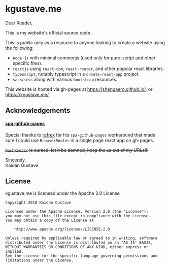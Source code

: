 # kgustave.me

Dear Reader,

This is my website's official source code.

This is public only as a resource to anyone looking to create a website
using the following:

- `node.js` with minimal commonjs (used only for pure-script and other specific files).
- `reactjs` using `react-dom`, `react-router`, and other popular react libraries.
- `typescript`, notably typescript in a `create-react-app` project.
- `sass`/`scss` along with various `bootstrap` resources.

This website is hosted via gh-pages at https://shengaero.github.io/, or https://kgustave.me/

## Acknowledgements

#### [spa-github-pages](https://github.com/rafrex/spa-github-pages)

Special thanks to [rafrex](https://github.com/rafrex/) for his `spa-github-pages`
workaround that made sure I could use `BrowserRouter` in a single page react app
on gh-pages.

~~`HashRouter` is cursed, let it be damned, keep the `#`s out of my URLs!!!~~

Sincerely,<br>
Kaidan Gustave

## License

kgustave.me is licensed under the Apache 2.0 License

```
Copyright 2018 Kaidan Gustave

Licensed under the Apache License, Version 2.0 (the "License");
you may not use this file except in compliance with the License.
You may obtain a copy of the License at

    http://www.apache.org/licenses/LICENSE-2.0

Unless required by applicable law or agreed to in writing, software
distributed under the License is distributed on an "AS IS" BASIS,
WITHOUT WARRANTIES OR CONDITIONS OF ANY KIND, either express or implied.
See the License for the specific language governing permissions and
limitations under the License.
```
